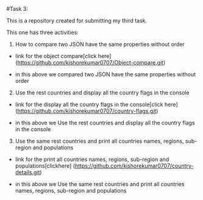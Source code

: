 #Task 3:

This is a repository created for submitting my third task.

This one has three activities:

1. How to compare two JSON have the same properties without order

- link for the object compare[click here]
    (https://github.com/kishorekumar0707/Object-compare.git)
    
- in this above we compared two JSON have the same properties without order
   
 2. Use the rest countries and display all the country
flags in the console

- link for the display all the country
flags in the console[click here]
(https://github.com/kishorekumar0707/country-flags.git)

- in this above we Use the rest countries and display all the country
flags in the console

3. Use the same rest countries and print all countries names, regions, sub-region and populations

- link for the print all countries names, regions, sub-region and populations[clickhere] (https://github.com/kishorekumar0707/country-details.git)

- in this above we Use the same rest countries and print all countries names, regions, sub-region and populations
